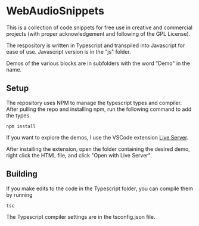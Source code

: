 # WebAudioSnippets

This is a collection of code snippets for free use in creative and commercial projects (with proper acknowledgement and following of the GPL License).

The respository is written in Typescript and transpiled into Javascript for ease of use.
Javascript version is in the "js" folder.

Demos of the various blocks are in subfolders with the word "Demo" in the name. 

## Setup

The repository uses NPM to manage the typescript types and compiler. After pulling the repo and installing npm, run the following command to add the types.

```console
npm install
```

If you want to explore the demos, I use the VSCode extension [Live Server](https://marketplace.visualstudio.com/items?itemName=ritwickdey.LiveServer).

After installing the extension, open the folder containing the desired demo, right click the HTML file, and click "Open with Live Server".

## Building

If you make edits to the code in the Typescript folder, you can compile them by running

```console
tsc
```

The Typescript compiler settings are in the tsconfig.json file.